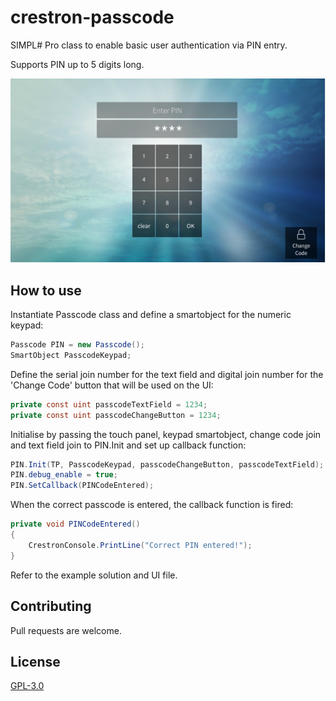# crestron-passcode

SIMPL# Pro class to enable basic user authentication via PIN entry. 

Supports PIN up to 5 digits long. 


![](screenshot.png)


## How to use

Instantiate Passcode class and define a smartobject for the numeric keypad:
```c#
Passcode PIN = new Passcode();
SmartObject PasscodeKeypad;
```

Define the serial join number for the text field and digital join number for the 'Change Code' button that will be used on the UI:
```c#
private const uint passcodeTextField = 1234;
private const uint passcodeChangeButton = 1234;
```     

Initialise by passing the touch panel, keypad smartobject, change code join and text field join to PIN.Init and set up callback function:
```c#
PIN.Init(TP, PasscodeKeypad, passcodeChangeButton, passcodeTextField);
PIN.debug_enable = true;
PIN.SetCallback(PINCodeEntered);
```


When the correct passcode is entered, the callback function is fired:
```c#
private void PINCodeEntered()
{
    CrestronConsole.PrintLine("Correct PIN entered!");
}

```
Refer to the example solution and UI file. 

## Contributing
Pull requests are welcome. 


## License
[GPL-3.0](https://choosealicense.com/licenses/gpl-3.0/)
